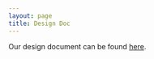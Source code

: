 ```yaml
---
layout: page
title: Design Doc
---
```


Our design document can be found [here](https://docs.google.com/document/d/1RGK8yMdTPOI0HPG2Uah0yM4j6UbViV69noBM59aUsNI/edit#).

